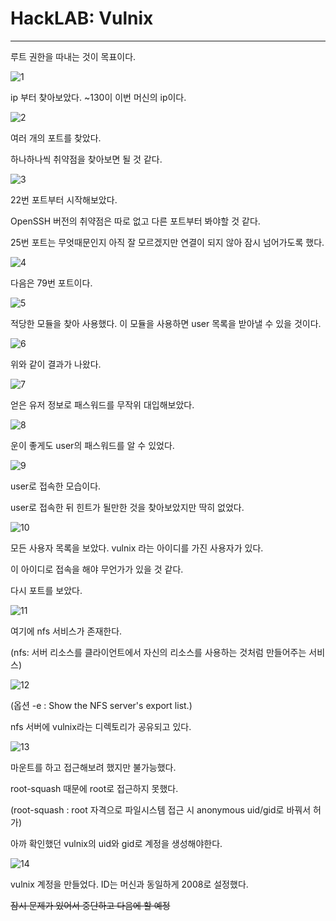 # HackLAB: Vulnix

------

루트 권한을 따내는 것이 목표이다.

![1](https://user-images.githubusercontent.com/51134298/63017002-0ea9e100-bed0-11e9-8084-b6b6dfca2534.png)

ip 부터 찾아보았다. ~130이 이번 머신의 ip이다.

![2](https://user-images.githubusercontent.com/51134298/63017003-0f427780-bed0-11e9-86d9-30d74f8d26f5.png)

여러 개의 포트를 찾았다. 

하나하나씩 취약점을 찾아보면 될 것 같다. 

![3](https://user-images.githubusercontent.com/51134298/63017004-0f427780-bed0-11e9-929d-7ae0856e24d0.png)

22번 포트부터 시작해보았다. 

OpenSSH 버전의 취약점은 따로 없고 다른 포트부터 봐야할 것 같다.

25번 포트는 무엇때문인지 아직 잘 모르겠지만 연결이 되지 않아 잠시 넘어가도록 했다.

![4](https://user-images.githubusercontent.com/51134298/63017005-0f427780-bed0-11e9-8d12-101cedc53534.png)

다음은 79번 포트이다. 

![5](https://user-images.githubusercontent.com/51134298/63017006-0f427780-bed0-11e9-9314-4114e88954ef.png)

적당한 모듈을 찾아 사용했다. 이 모듈을 사용하면 user 목록을 받아낼 수 있을 것이다.

![6](https://user-images.githubusercontent.com/51134298/63017001-0ea9e100-bed0-11e9-8474-ba8e328c7d79.png)

위와 같이 결과가 나왔다. 

![7](https://user-images.githubusercontent.com/51134298/63092952-61ea6500-bf9e-11e9-8c14-91c99750c727.png)

얻은 유저 정보로 패스워드를 무작위 대입해보았다. 

![8](https://user-images.githubusercontent.com/51134298/63092953-61ea6500-bf9e-11e9-8c65-3b6d2028ca2a.png)

운이 좋게도 user의 패스워드를 알 수 있었다.

![9](https://user-images.githubusercontent.com/51134298/63092954-61ea6500-bf9e-11e9-826e-a890e5cedc70.png)

user로 접속한 모습이다.

user로 접속한 뒤 힌트가 될만한 것을 찾아보았지만 딱히 없었다.

![10](https://user-images.githubusercontent.com/51134298/63092955-61ea6500-bf9e-11e9-85b4-a8833a60d2d3.png)

모든 사용자 목록을 보았다. vulnix 라는 아이디를 가진 사용자가 있다.

이 아이디로 접속을 해야 무언가가 있을 것 같다.

다시 포트를 보았다.

![11](https://user-images.githubusercontent.com/51134298/63092948-6151ce80-bf9e-11e9-96cd-113c59eeba7e.png)

여기에 nfs 서비스가 존재한다. 

(nfs: 서버 리소스를 클라이언트에서 자신의 리소스를 사용하는 것처럼 만들어주는 서비스)

![12](https://user-images.githubusercontent.com/51134298/63092949-6151ce80-bf9e-11e9-8e5f-a23c0ea8e42d.png)

(옵션 -e : Show the NFS server's export list.)

nfs 서버에 vulnix라는 디렉토리가 공유되고 있다. 

![13](https://user-images.githubusercontent.com/51134298/63092950-6151ce80-bf9e-11e9-9bc5-2d40f72a6846.png)

마운트를 하고 접근해보려 했지만 불가능했다. 

root-squash 때문에 root로 접근하지 못했다. 

(root-squash : root 자격으로 파일시스템 접근 시 anonymous uid/gid로 바꿔서 허가)

아까 확인했던 vulnix의 uid와 gid로 계정을 생성해야한다.

![14](https://user-images.githubusercontent.com/51134298/63092951-6151ce80-bf9e-11e9-813a-2b49e0a106d3.png)

vulnix 계정을 만들었다. ID는 머신과 동일하게 2008로 설정했다.





~~잠시 문제가 있어서 중단하고 다음에 할 예정~~







